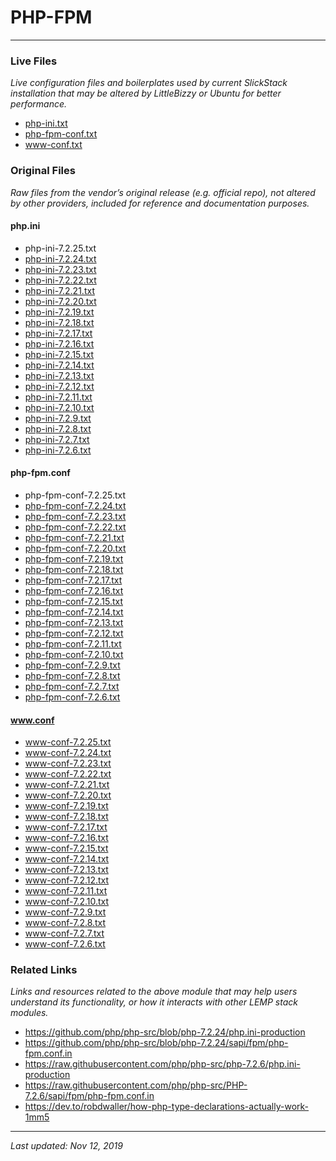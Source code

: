 # PHP-FPM

----

### Live Files

*Live configuration files and boilerplates used by current SlickStack installation that may be altered by LittleBizzy or Ubuntu for better performance.*

* <a href="/php-fpm/php-ini.txt">php-ini.txt</a>
* <a href="/php-fpm/php-fpm-conf.txt">php-fpm-conf.txt</a>
* <a href="/php-fpm/www-conf.txt">www-conf.txt</a>

### Original Files

*Raw files from the vendor’s original release (e.g. official repo), not altered by other providers, included for reference and documentation purposes.*

#### php.ini

* php-ini-7.2.25.txt
* <a href="/php-fpm/php-ini-7.2.24.txt">php-ini-7.2.24.txt</a>
* <a href="/php-fpm/php-ini-7.2.23.txt">php-ini-7.2.23.txt</a>
* <a href="/php-fpm/php-ini-7.2.22.txt">php-ini-7.2.22.txt</a>
* <a href="/php-fpm/php-ini-7.2.21.txt">php-ini-7.2.21.txt</a>
* <a href="/php-fpm/php-ini-7.2.20.txt">php-ini-7.2.20.txt</a>
* <a href="/php-fpm/php-ini-7.2.19.txt">php-ini-7.2.19.txt</a>
* <a href="/php-fpm/php-ini-7.2.18.txt">php-ini-7.2.18.txt</a>
* <a href="/php-fpm/php-ini-7.2.17.txt">php-ini-7.2.17.txt</a>
* <a href="/php-fpm/php-ini-7.2.16.txt">php-ini-7.2.16.txt</a>
* <a href="/php-fpm/php-ini-7.2.15.txt">php-ini-7.2.15.txt</a>
* <a href="/php-fpm/php-ini-7.2.14.txt">php-ini-7.2.14.txt</a>
* <a href="/php-fpm/php-ini-7.2.13.txt">php-ini-7.2.13.txt</a>
* <a href="/php-fpm/php-ini-7.2.12.txt">php-ini-7.2.12.txt</a>
* <a href="/php-fpm/php-ini-7.2.11.txt">php-ini-7.2.11.txt</a>
* <a href="/php-fpm/php-ini-7.2.10.txt">php-ini-7.2.10.txt</a>
* <a href="/php-fpm/php-ini-7.2.9.txt">php-ini-7.2.9.txt</a>
* <a href="/php-fpm/php-ini-7.2.8.txt">php-ini-7.2.8.txt</a>
* <a href="/php-fpm/php-ini-7.2.7.txt">php-ini-7.2.7.txt</a>
* <a href="/php-fpm/php-ini-7.2.6.txt">php-ini-7.2.6.txt</a>

#### php-fpm.conf

* php-fpm-conf-7.2.25.txt
* <a href="/php-fpm/php-fpm-conf-7.2.24.txt">php-fpm-conf-7.2.24.txt</a>
* <a href="/php-fpm/php-fpm-conf-7.2.23.txt">php-fpm-conf-7.2.23.txt</a>
* <a href="/php-fpm/php-fpm-conf-7.2.22.txt">php-fpm-conf-7.2.22.txt</a>
* <a href="/php-fpm/php-fpm-conf-7.2.21.txt">php-fpm-conf-7.2.21.txt</a>
* <a href="/php-fpm/php-fpm-conf-7.2.20.txt">php-fpm-conf-7.2.20.txt</a>
* <a href="/php-fpm/php-fpm-conf-7.2.19.txt">php-fpm-conf-7.2.19.txt</a>
* <a href="/php-fpm/php-fpm-conf-7.2.18.txt">php-fpm-conf-7.2.18.txt</a>
* <a href="/php-fpm/php-fpm-conf-7.2.17.txt">php-fpm-conf-7.2.17.txt</a>
* <a href="/php-fpm/php-fpm-conf-7.2.16.txt">php-fpm-conf-7.2.16.txt</a>
* <a href="/php-fpm/php-fpm-conf-7.2.15.txt">php-fpm-conf-7.2.15.txt</a>
* <a href="/php-fpm/php-fpm-conf-7.2.14.txt">php-fpm-conf-7.2.14.txt</a>
* <a href="/php-fpm/php-fpm-conf-7.2.13.txt">php-fpm-conf-7.2.13.txt</a>
* <a href="/php-fpm/php-fpm-conf-7.2.12.txt">php-fpm-conf-7.2.12.txt</a>
* <a href="/php-fpm/php-fpm-conf-7.2.11.txt">php-fpm-conf-7.2.11.txt</a>
* <a href="/php-fpm/php-fpm-conf-7.2.10.txt">php-fpm-conf-7.2.10.txt</a>
* <a href="/php-fpm/php-fpm-conf-7.2.9.txt">php-fpm-conf-7.2.9.txt</a>
* <a href="/php-fpm/php-fpm-conf-7.2.8.txt">php-fpm-conf-7.2.8.txt</a>
* <a href="/php-fpm/php-fpm-conf-7.2.7.txt">php-fpm-conf-7.2.7.txt</a>
* <a href="/php-fpm/php-fpm-conf-7.2.6.txt">php-fpm-conf-7.2.6.txt</a>

#### www.conf

* www-conf-7.2.25.txt
* <a href="/php-fpm/www-conf-7.2.24.txt">www-conf-7.2.24.txt</a>
* <a href="/php-fpm/www-conf-7.2.23.txt">www-conf-7.2.23.txt</a>
* <a href="/php-fpm/www-conf-7.2.22.txt">www-conf-7.2.22.txt</a>
* <a href="/php-fpm/www-conf-7.2.21.txt">www-conf-7.2.21.txt</a>
* <a href="/php-fpm/www-conf-7.2.20.txt">www-conf-7.2.20.txt</a>
* <a href="/php-fpm/www-conf-7.2.19.txt">www-conf-7.2.19.txt</a>
* <a href="/php-fpm/www-conf-7.2.18.txt">www-conf-7.2.18.txt</a>
* <a href="/php-fpm/www-conf-7.2.17.txt">www-conf-7.2.17.txt</a>
* <a href="/php-fpm/www-conf-7.2.16.txt">www-conf-7.2.16.txt</a>
* <a href="/php-fpm/www-conf-7.2.15.txt">www-conf-7.2.15.txt</a>
* <a href="/php-fpm/www-conf-7.2.14.txt">www-conf-7.2.14.txt</a>
* <a href="/php-fpm/www-conf-7.2.13.txt">www-conf-7.2.13.txt</a>
* <a href="/php-fpm/www-conf-7.2.12.txt">www-conf-7.2.12.txt</a>
* <a href="/php-fpm/www-conf-7.2.11.txt">www-conf-7.2.11.txt</a>
* <a href="/php-fpm/www-conf-7.2.10.txt">www-conf-7.2.10.txt</a>
* <a href="/php-fpm/www-conf-7.2.9.txt">www-conf-7.2.9.txt</a>
* <a href="/php-fpm/www-conf-7.2.8.txt">www-conf-7.2.8.txt</a>
* <a href="/php-fpm/www-conf-7.2.7.txt">www-conf-7.2.7.txt</a>
* <a href="/php-fpm/www-conf-7.2.6.txt">www-conf-7.2.6.txt</a>

### Related Links

*Links and resources related to the above module that may help users understand its functionality, or how it interacts with other LEMP stack modules.*

* https://github.com/php/php-src/blob/php-7.2.24/php.ini-production
* https://github.com/php/php-src/blob/php-7.2.24/sapi/fpm/php-fpm.conf.in
* https://raw.githubusercontent.com/php/php-src/php-7.2.6/php.ini-production
* https://raw.githubusercontent.com/php/php-src/PHP-7.2.6/sapi/fpm/php-fpm.conf.in
* https://dev.to/robdwaller/how-php-type-declarations-actually-work-1mm5

----

*Last updated: Nov 12, 2019*
